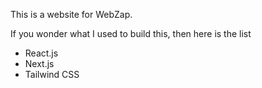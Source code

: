 This is a website for WebZap.

If you wonder what I used to build this, then here is the list

- React.js
- Next.js
- Tailwind CSS
